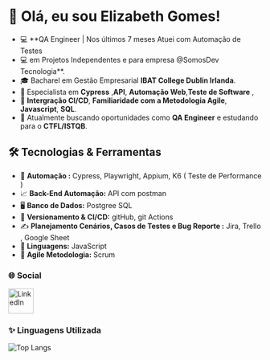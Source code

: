 # 👋 Olá, eu sou Elizabeth Gomes!


- 💻 **QA Engineer | Nos últimos 7 meses Atuei com Automação de Testes
- 💻   em Projetos Independentes e para empresa @SomosDev Tecnologia**.  
- 🎓   Bacharel em Gestão Empresarial **IBAT College Dublin Irlanda**.
- 🌟   Especialista em **Cypress** ,**API**, **Automação Web**,**Teste de Software** ,
- 📐 **Intergração CI/CD**, **Familiaridade com a Metodologia Agile**, **Javascript**, **SQL**.
- 💼   Atualmente buscando oportunidades como **QA Engineer** e estudando para o **CTFL/ISTQB**.


## 🛠️ Tecnologias & Ferramentas

- 🔧  **Automação :** Cypress, Playwright, Appium, K6 ( Teste de Performance ) 
- 📈  **Back-End Automação:**  API com postman 
- 🖥  **Banco de Dados:**  Postgree SQL
- 🎯  **Versionamento & CI/CD:** gitHub, git Actions
- ✍  **Planejamento Cenários, Casos de Testes e Bug Reporte :** Jira, Trello , Google Sheet
- 🚀  **Linguagens:**  JavaScript
- 🧠  **Agile Metodologia:** Scrum

  

### 🌐 Social


[<img src="https://cdn-icons-png.flaticon.com/512/174/174857.png" alt="LinkedIn" width="50"/>](https://www.linkedin.com/in/elizabeth-gomes-da-silva-51b9a447/)



### ✨ Linguagens Utilizada


![Top Langs](https://github-readme-stats.vercel.app/api/top-langs/?username=ElizabethGomes-QAEngineer&layout=compact&theme=radical&cache_seconds=86400)
